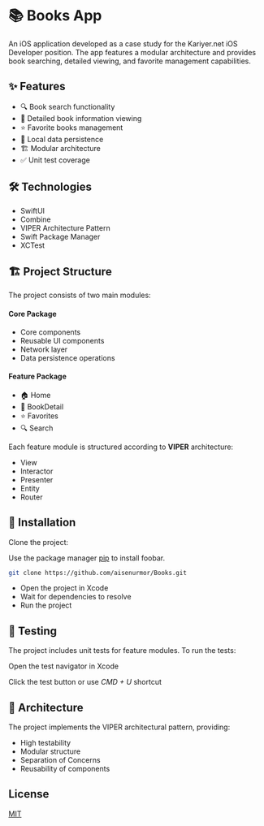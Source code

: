 # 📚 Books App

An iOS application developed as a case study for the Kariyer.net iOS Developer position. The app features a modular architecture and provides book searching, detailed viewing, and favorite management capabilities.

## ✨ Features
- 🔍 Book search functionality
- 📖 Detailed book information viewing
- ⭐ Favorite books management
- 💾 Local data persistence
- 🏗️ Modular architecture
- ✅ Unit test coverage

## 🛠️ Technologies

- SwiftUI
- Combine
- VIPER Architecture Pattern
- Swift Package Manager
- XCTest

## 🏗️ Project Structure
The project consists of two main modules:

#### Core Package
- Core components
- Reusable UI components
- Network layer
- Data persistence operations

#### Feature Package
- 🏠 Home
- 📖 BookDetail
- ⭐ Favorites
- 🔍 Search

Each feature module is structured according to **VIPER** architecture:
- View
- Interactor
- Presenter
- Entity
- Router

## 🔧 Installation

Clone the project:

Use the package manager [pip](https://pip.pypa.io/en/stable/) to install foobar.

```bash
git clone https://github.com/aisenurmor/Books.git
```
- Open the project in Xcode
- Wait for dependencies to resolve
- Run the project

## 🧪 Testing
The project includes unit tests for feature modules. To run the tests:

Open the test navigator in Xcode

Click the test button or use *CMD + U* shortcut

## 📐 Architecture
The project implements the VIPER architectural pattern, providing:

* High testability
* Modular structure
* Separation of Concerns
* Reusability of components

## License

[MIT](https://choosealicense.com/licenses/mit/)
